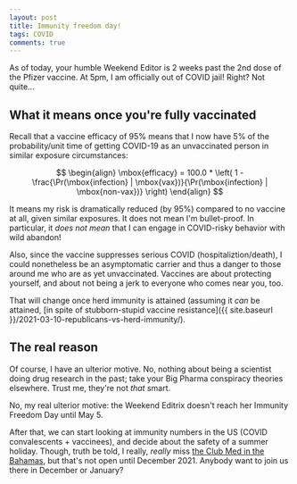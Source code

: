 ```yaml
---
layout: post
title: Immunity freedom day!
tags: COVID 
comments: true
---
```


As of today, your humble Weekend Editor is 2 weeks past the 2nd dose of the Pfizer
vaccine.  At 5pm, I am officially out of COVID jail!  Right?  Not quite&hellip;


## What it means once you're fully vaccinated  

Recall that a vaccine efficacy of 95% means that I now have 5% of the probability/unit
time of getting COVID-19 as an unvaccinated person in similar exposure circumstances:

$$
\begin{align}
\mbox{efficacy} = 100.0 * \left( 1 - \frac{\Pr(\mbox{infection} | \mbox{vax})}{\Pr(\mbox{infection} | \mbox{non-vax})} \right)
\end{align}
$$

It means my risk is dramatically reduced (by 95%) compared to no vaccine at all, given
similar exposures.  It does not mean I'm bullet-proof.  In particular, it _does not mean_
that I can engage in COVID-risky behavior with wild abandon!  

Also, since the vaccine suppresses serious COVID (hospitaliztion/death), I could
nonetheless be an asymptomatic carrier and thus a danger to those around me who are as yet
unvaccinated.  Vaccines are about protecting yourself, and about not being a jerk to
everyone who comes near you, too.  

That will change once herd immunity is attained (assuming it _can_ be attained, 
[in spite of stubborn-stupid vaccine resistance]({{ site.baseurl }}/2021-03-10-republicans-vs-herd-immunity/).  


## The real reason  

Of course, I have an ulterior motive.  No, nothing about being a scientist doing drug
research in the past; take your Big Pharma conspiracy theories elsewhere.  Trust me,
they're not _that_ smart.  

No, my real ulterior motive: the Weekend Editrix doesn't reach her Immunity Freedom Day
until May 5.  

After that, we can start looking at immunity numbers in the US (COVID convalescents +
vaccinees), and decide about the safety of a summer holiday.  Though, truth be told, I
really, _really_ miss [the Club Med in the Bahamas](https://www.clubmed.us/r/columbus-isle/y),
but that's not open until December 2021.  Anybody want to join us there in December or
January?  
